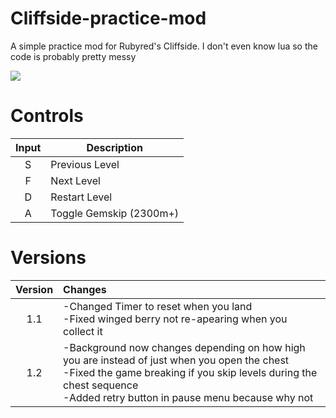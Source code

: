 # Cliffside-practice-mod
A simple practice mod for Rubyred's Cliffside. I don't even know lua so the code is probably pretty messy

<img src="https://github.com/uShldGetCeleste/Cliffside-practice-mod/blob/main/preview.gif?raw=true">

# Controls
| Input | Description             |
| :---: | ----------------------- |
| S     | Previous Level          |
| F     | Next Level              |
| D     | Restart Level           |
| A     | Toggle Gemskip (2300m+) |

# Versions
| Version | Changes |
| :-----: | :------ |
| 1.1 | -Changed Timer to reset when you land<br>-Fixed winged berry not re-apearing when you collect it |
| 1.2 | -Background now changes depending on how high you are instead of just when you open the chest<br>-Fixed the game breaking if you skip levels during the chest sequence<br>-Added retry button in pause menu because why not |